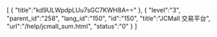 [
	{
		"title":"kd9ULWpdpLUu7sGC7KWH8A=="
	},
	{
		"level":"3",
		"parent_id":"258",
		"lang_id":"150",
		"id":"150",
		"title":"JCMall 交易平台",
		"url":"/help/jcmall_sum.html",
		"status":"0"
	}
]